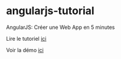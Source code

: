 # angularjs-tutorial
AngularJS: Créer une Web App en 5 minutes

Lire le tutoriel [ici](http://www.application-mobile-pour-les-nuls.fr/angularjs/angularjs-creer-web-app-5-minutes)

Voir la démo [ici](http://soufatn.github.io/angularjs-tutorial)
